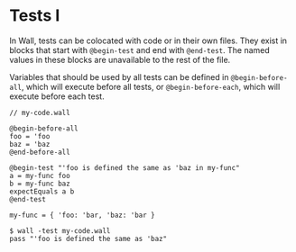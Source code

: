 # Tests I

In Wall, tests can be colocated with code or in their own files.  They exist in blocks that start with `@begin-test` and end with `@end-test`.  The named values in these blocks are unavailable to the rest of the file.

Variables that should be used by all tests can be defined in `@begin-before-all`, which will execute before all tests, or `@begin-before-each`, which will execute before each test.

```
// my-code.wall

@begin-before-all
foo = 'foo
baz = 'baz
@end-before-all

@begin-test "'foo is defined the same as 'baz in my-func"
a = my-func foo
b = my-func baz
expectEquals a b
@end-test

my-func = { 'foo: 'bar, 'baz: 'bar }
```

```
$ wall -test my-code.wall
pass "'foo is defined the same as 'baz"
```